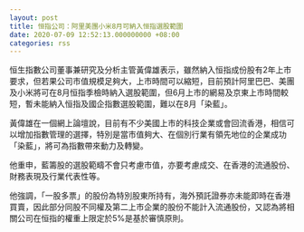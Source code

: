 ```yaml
---
layout: post
title: 恒指公司：阿里美團小米8月可納入恒指選股範圍
date: 2020-07-09 12:52:13.000000000 +08:00
categories: rss
---
```


恒生指數公司董事兼研究及分析主管黃偉雄表示，雖然納入恒指成份股有2年上市要求，但若果公司市值規模足夠大，上市時間可以縮短，目前預計阿里巴巴、美團及小米將可在8月恒指季檢時納入選股範圍，但6月上市的網易及京東上市時間較短，暫未能納入恒指及國企指數選股範圍，難以在8月「染藍」。

黃偉雄在一個網上論壇說，目前有不少美國上市的科技企業或會回流香港，相信可以增加指數管理的選擇，特別是當市值夠大、在個別行業有領先地位的企業成功「染藍」，將可為指數帶來動力及轉變。

他重申，藍籌股的選股範疇不會只考慮市值，亦要考慮成交、在香港的流通股份、財務表現及行業代表性等。

他強調，「一股多票」的股份為特別股東所持有，海外預託證券亦未能即時在香港買賣，因此部分同股不同權及第二上市企業的股份不能計入流通股份，又認為將相關公司在恒指的權重上限定於5%是基於審慎原則。

